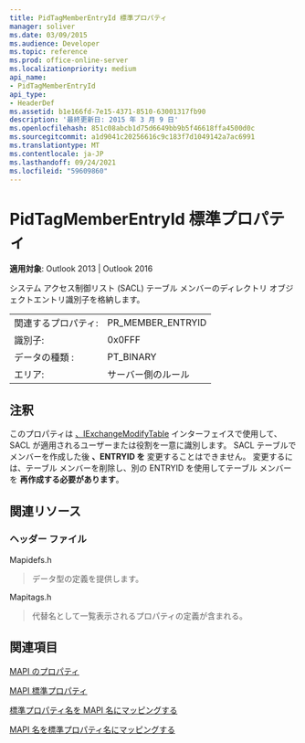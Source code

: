 ```yaml
---
title: PidTagMemberEntryId 標準プロパティ
manager: soliver
ms.date: 03/09/2015
ms.audience: Developer
ms.topic: reference
ms.prod: office-online-server
ms.localizationpriority: medium
api_name:
- PidTagMemberEntryId
api_type:
- HeaderDef
ms.assetid: b1e166fd-7e15-4371-8510-63001317fb90
description: '最終更新日: 2015 年 3 月 9 日'
ms.openlocfilehash: 851c08abcb1d75d6649bb9b5f46618ffa4500d0c
ms.sourcegitcommit: a1d9041c20256616c9c183f7d1049142a7ac6991
ms.translationtype: MT
ms.contentlocale: ja-JP
ms.lasthandoff: 09/24/2021
ms.locfileid: "59609860"
---
```

# <a name="pidtagmemberentryid-canonical-property"></a>PidTagMemberEntryId 標準プロパティ

  
  
**適用対象**: Outlook 2013 | Outlook 2016 
  
システム アクセス制御リスト (SACL) テーブル メンバーのディレクトリ オブジェクトエントリ識別子を格納します。
  
|||
|:-----|:-----|
|関連するプロパティ:  <br/> |PR_MEMBER_ENTRYID  <br/> |
|識別子:  <br/> |0x0FFF  <br/> |
|データの種類 :   <br/> |PT_BINARY  <br/> |
|エリア:  <br/> |サーバー側のルール  <br/> |
   
## <a name="remarks"></a>注釈

このプロパティは [、IExchangeModifyTable](iexchangemodifytableiunknown.md) インターフェイスで使用して、SACL が適用されるユーザーまたは役割を一意に識別します。 SACL テーブルでメンバーを作成した後 **、ENTRYID を** 変更することはできません。 変更するには、テーブル メンバーを削除し、別の ENTRYID を使用してテーブル メンバーを **再作成する必要があります**。
  
## <a name="related-resources"></a>関連リソース

### <a name="header-files"></a>ヘッダー ファイル

Mapidefs.h
  
> データ型の定義を提供します。
    
Mapitags.h
  
> 代替名として一覧表示されるプロパティの定義が含まれる。
    
## <a name="see-also"></a>関連項目



[MAPI のプロパティ](mapi-properties.md)
  
[MAPI 標準プロパティ](mapi-canonical-properties.md)
  
[標準プロパティ名を MAPI 名にマッピングする](mapping-canonical-property-names-to-mapi-names.md)
  
[MAPI 名を標準プロパティ名にマッピングする](mapping-mapi-names-to-canonical-property-names.md)

